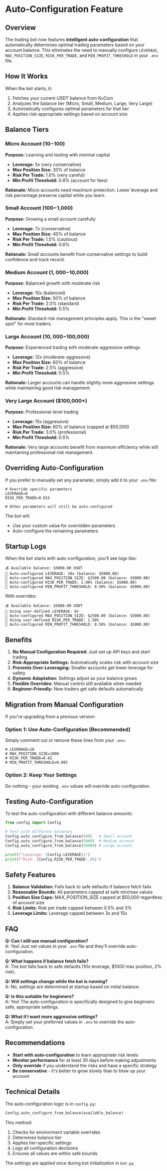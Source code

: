 # Auto-Configuration Feature

## Overview

The trading bot now features **intelligent auto-configuration** that automatically determines optimal trading parameters based on your account balance. This eliminates the need to manually configure `LEVERAGE`, `MAX_POSITION_SIZE`, `RISK_PER_TRADE`, and `MIN_PROFIT_THRESHOLD` in your `.env` file.

## How It Works

When the bot starts, it:
1. Fetches your current USDT balance from KuCoin
2. Analyzes the balance tier (Micro, Small, Medium, Large, Very Large)
3. Automatically configures optimal parameters for that tier
4. Applies risk-appropriate settings based on account size

## Balance Tiers

### Micro Account ($10-$100)
**Purpose:** Learning and testing with minimal capital

- **Leverage:** 5x (very conservative)
- **Max Position Size:** 30% of balance
- **Risk Per Trade:** 1.0% (very careful)
- **Min Profit Threshold:** 0.8% (account for fees)

**Rationale:** Micro accounts need maximum protection. Lower leverage and risk percentage preserve capital while you learn.

### Small Account ($100-$1,000)
**Purpose:** Growing a small account carefully

- **Leverage:** 7x (conservative)
- **Max Position Size:** 40% of balance
- **Risk Per Trade:** 1.5% (cautious)
- **Min Profit Threshold:** 0.6%

**Rationale:** Small accounts benefit from conservative settings to build confidence and track record.

### Medium Account ($1,000-$10,000)
**Purpose:** Balanced growth with moderate risk

- **Leverage:** 10x (balanced)
- **Max Position Size:** 50% of balance
- **Risk Per Trade:** 2.0% (standard)
- **Min Profit Threshold:** 0.5%

**Rationale:** Standard risk management principles apply. This is the "sweet spot" for most traders.

### Large Account ($10,000-$100,000)
**Purpose:** Experienced trading with moderate-aggressive settings

- **Leverage:** 12x (moderate-aggressive)
- **Max Position Size:** 60% of balance
- **Risk Per Trade:** 2.5% (aggressive)
- **Min Profit Threshold:** 0.5%

**Rationale:** Larger accounts can handle slightly more aggressive settings while maintaining good risk management.

### Very Large Account ($100,000+)
**Purpose:** Professional-level trading

- **Leverage:** 15x (aggressive)
- **Max Position Size:** 60% of balance (capped at $50,000)
- **Risk Per Trade:** 3.0% (professional)
- **Min Profit Threshold:** 0.5%

**Rationale:** Very large accounts benefit from maximum efficiency while still maintaining professional risk management.

## Overriding Auto-Configuration

If you prefer to manually set any parameter, simply add it to your `.env` file:

```env
# Override specific parameters
LEVERAGE=8
RISK_PER_TRADE=0.015

# Other parameters will still be auto-configured
```

The bot will:
- Use your custom value for overridden parameters
- Auto-configure the remaining parameters

## Startup Logs

When the bot starts with auto-configuration, you'll see logs like:

```
💰 Available balance: $5000.00 USDT
🤖 Auto-configured LEVERAGE: 10x (balance: $5000.00)
🤖 Auto-configured MAX_POSITION_SIZE: $2500.00 (balance: $5000.00)
🤖 Auto-configured RISK_PER_TRADE: 2.00% (balance: $5000.00)
🤖 Auto-configured MIN_PROFIT_THRESHOLD: 0.50% (balance: $5000.00)
```

With overrides:

```
💰 Available balance: $5000.00 USDT
📌 Using user-defined LEVERAGE: 8x
🤖 Auto-configured MAX_POSITION_SIZE: $2500.00 (balance: $5000.00)
📌 Using user-defined RISK_PER_TRADE: 1.50%
🤖 Auto-configured MIN_PROFIT_THRESHOLD: 0.50% (balance: $5000.00)
```

## Benefits

1. **No Manual Configuration Required:** Just set up API keys and start trading
2. **Risk-Appropriate Settings:** Automatically scales risk with account size
3. **Prevents Over-Leveraging:** Smaller accounts get lower leverage for safety
4. **Dynamic Adaptation:** Settings adjust as your balance grows
5. **Flexible Overrides:** Manual control still available when needed
6. **Beginner-Friendly:** New traders get safe defaults automatically

## Migration from Manual Configuration

If you're upgrading from a previous version:

### Option 1: Use Auto-Configuration (Recommended)
Simply comment out or remove these lines from your `.env`:
```env
# LEVERAGE=10
# MAX_POSITION_SIZE=1000
# RISK_PER_TRADE=0.02
# MIN_PROFIT_THRESHOLD=0.005
```

### Option 2: Keep Your Settings
Do nothing - your existing `.env` values will override auto-configuration.

## Testing Auto-Configuration

To test the auto-configuration with different balance amounts:

```python
from config import Config

# Test with different balances
Config.auto_configure_from_balance(500)   # Small account
Config.auto_configure_from_balance(5000)  # Medium account
Config.auto_configure_from_balance(50000) # Large account

print(f"Leverage: {Config.LEVERAGE}x")
print(f"Risk: {Config.RISK_PER_TRADE:.2%}")
```

## Safety Features

1. **Balance Validation:** Falls back to safe defaults if balance fetch fails
2. **Reasonable Bounds:** All parameters capped at safe min/max values
3. **Position Size Caps:** MAX_POSITION_SIZE capped at $50,000 regardless of account size
4. **Risk Limits:** Risk per trade capped between 0.5% and 3%
5. **Leverage Limits:** Leverage capped between 3x and 15x

## FAQ

**Q: Can I still use manual configuration?**  
A: Yes! Just set values in your `.env` file and they'll override auto-configuration.

**Q: What happens if balance fetch fails?**  
A: The bot falls back to safe defaults (10x leverage, $1000 max position, 2% risk).

**Q: Will settings change while the bot is running?**  
A: No, settings are determined at startup based on initial balance.

**Q: Is this suitable for beginners?**  
A: Yes! The auto-configuration is specifically designed to give beginners safe, appropriate settings.

**Q: What if I want more aggressive settings?**  
A: Simply set your preferred values in `.env` to override the auto-configuration.

## Recommendations

- **Start with auto-configuration** to learn appropriate risk levels
- **Monitor performance** for at least 30 days before making adjustments
- **Only override** if you understand the risks and have a specific strategy
- **Be conservative** - it's better to grow slowly than to blow up your account

## Technical Details

The auto-configuration logic is in `config.py`:

```python
Config.auto_configure_from_balance(available_balance)
```

This method:
1. Checks for environment variable overrides
2. Determines balance tier
3. Applies tier-specific settings
4. Logs all configuration decisions
5. Ensures all values are within safe bounds

The settings are applied once during bot initialization in `bot.py`.
